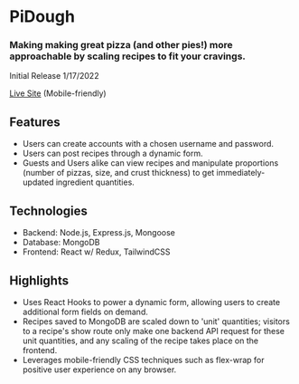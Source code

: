 # PiDough

### Making making great pizza (and other pies!) more approachable by scaling recipes to fit your cravings.
Initial Release 1/17/2022

[Live Site](http://www.pidough.xyz/) (Mobile-friendly)

## Features
- Users can create accounts with a chosen username and password.
- Users can post recipes through a dynamic form.
- Guests and Users alike can view recipes and manipulate proportions (number of pizzas, size, and crust thickness) to get immediately-updated ingredient quantities.

## Technologies
- Backend: Node.js, Express.js, Mongoose
- Database: MongoDB
- Frontend: React w/ Redux, TailwindCSS

## Highlights
- Uses React Hooks to power a dynamic form, allowing users to create additional form fields on demand.
- Recipes saved to MongoDB are scaled down to 'unit' quantities; visitors to a recipe's show route only make one backend API request for these unit quantities, and any scaling of the recipe takes place on the frontend.
- Leverages mobile-friendly CSS techniques such as flex-wrap for positive user experience on any browser. 
